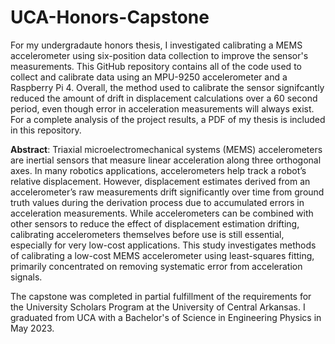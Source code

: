 # UCA-Honors-Capstone

For my undergradaute honors thesis, I investigated calibrating a MEMS accelerometer using six-position data collection to improve the sensor's measurements. This GitHub repository contains all of the code used to collect and calibrate data using an MPU-9250 accelerometer and a Raspberry Pi 4. Overall, the method used to calibrate the sensor signifcantly reduced the amount of drift in displacement calculations over a 60 second period, even though error in acceleration measurements will always exist. For a complete analysis of the project results, a PDF of my thesis is included in this repository. 

**Abstract**: Triaxial microelectromechanical systems (MEMS) accelerometers are inertial sensors
that measure linear acceleration along three orthogonal axes. In many robotics applications,
accelerometers help track a robot’s relative displacement. However, displacement estimates
derived from an accelerometer’s raw measurements drift significantly over time from ground
truth values during the derivation process due to accumulated errors in acceleration
measurements. While accelerometers can be combined with other sensors to reduce the effect of
displacement estimation drifting, calibrating accelerometers themselves before use is still
essential, especially for very low-cost applications. This study investigates methods of
calibrating a low-cost MEMS accelerometer using least-squares fitting, primarily concentrated
on removing systematic error from acceleration signals.

The capstone was completed in partial fulfillment of the requirements for the University Scholars Program at the University of Central Arkansas. I graduated from UCA with a Bachelor's of Science in Engineering Physics in May 2023. 
